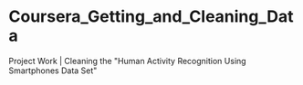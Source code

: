 # Coursera_Getting_and_Cleaning_Data
Project Work | Cleaning the "Human Activity Recognition Using Smartphones Data Set"
